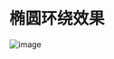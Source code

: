 
# 椭圆环绕效果


![image](https://user-images.githubusercontent.com/43164478/172998285-568fd3ba-a640-4465-bfe6-35d348f846b7.png)
